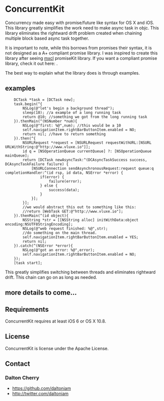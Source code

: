 ConcurrentKit
=============

Concurrency made easy with promise/future like syntax for OS X and iOS. This library greatly simplifies the work need to make async task in objc.
This library eliminates the rightward drift problem created when chaining multiple block based async task together.

It is important to note, while this borrows from promises their syntax, it is not designed as a A+ compliant promise library.
I was inspired to create this library after seeing [mxcl](https://github.com/mxcl) promiseKit library.
If you want a compliant promise library, check it out here: [](https://github.com/mxcl/PromiseKit).

The best way to explain what the library does is through examples.
## examples ##

```objc
    DCTask *task = [DCTask new];
    task.begin(^{
        NSLog(@"let's begin a background thread");
        sleep(10); //a example of a long running task
        return @10; //something we got from the long running task
    }).thenMain(^(NSNumber *num){
        NSLog(@"first: %@",num); //this would be a 10
        self.navigationItem.rightBarButtonItem.enabled = NO;
        return nil; //have to return something
    }).then(^{
        NSURLRequest *request = [NSURLRequest requestWithURL:[NSURL URLWithString:@"http://www.vluxe.io"]];
        id q = [NSOperationQueue currentQueue] ?: [NSOperationQueue mainQueue];
        return [DCTask newAsyncTask:^(DCAsyncTaskSuccess success, DCAsyncTaskFailure failure) {
            [NSURLConnection sendAsynchronousRequest:request queue:q completionHandler:^(id rsp, id data, NSError *error) {
                if(error) {
                    failure(error);
                } else {
                    success(data);
                }
            }];
        }];
        //we would abstract this out to something like this:
        //return [WebTask GET:@"http://www.vluxe.io"];
    }).thenMain(^(id object){
        NSString *str = [[NSString alloc] initWithData:object encoding:NSUTF8StringEncoding];
        NSLog(@"web request finished: %@",str);
        //do something on the main thread.
        self.navigationItem.rightBarButtonItem.enabled = YES;
        return nil;
    }).catch(^(NSError *error){
        NSLog(@"got an error: %@",error);
        self.navigationItem.rightBarButtonItem.enabled = NO;
    });
    [task start];
```

This greatly simplifies switching between threads and eliminates rightward drift. This chain can go on as long as needed.

## more details to come... 

## Requirements ##

ConcurrentKit requires at least iOS 6 or OS X 10.8.


## License ##

ConcurrentKit is license under the Apache License.

## Contact ##

### Dalton Cherry ###
* https://github.com/daltoniam
* http://twitter.com/daltoniam
